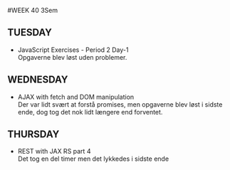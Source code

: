 #WEEK 40 3Sem

## TUESDAY
  * JavaScript Exercises - Period 2 Day-1 <br/>
    Opgaverne blev løst uden problemer.
    
## WEDNESDAY
  * AJAX with fetch and DOM manipulation <br/>
    Der var lidt svært at forstå promises, men opgaverne blev løst i sidste ende, dog tog det nok lidt længere end forventet.

## THURSDAY
  * REST with JAX RS part 4 <br/>
  Det tog en del timer men det lykkedes i sidste ende
